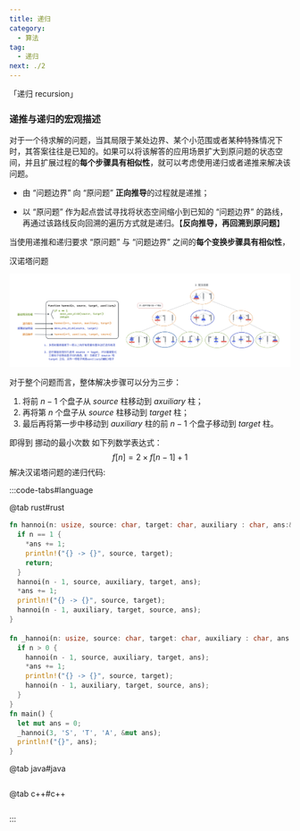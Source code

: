 ```yaml
---
title: 递归
category: 
  - 算法
tag: 
  - 递归
next: ./2
---
```


「递归 recursion」

<!-- more -->

### 递推与递归的宏观描述

​	对于一个待求解的问题，当其局限于某处边界、某个小范围或者某种特殊情况下时，其答案往往是已知的。如果可以将该解答的应用场景扩大到原问题的状态空间，并且扩展过程的**每个步骤具有相似性**，就可以考虑使用递归或者递推来解决该问题。

- 由 “问题边界” 向 “原问题” **正向推导**的过程就是递推；

- 以 “原问题” 作为起点尝试寻找将状态空间缩小到已知的 “问题边界” 的路线，再通过该路线反向回溯的遍历方式就是递归。【**反向推导，再回溯到原问题**】





当使用递推和递归要求 “原问题” 与 “问题边界” 之间的**每个变换步骤具有相似性**，









汉诺塔问题





![](./image/1.png)

对于整个问题而言，整体解决步骤可以分为三步：

1. 将前 $n-1$ 个盘子从 $source$ 柱移动到 $axuiliary$ 柱；
2. 再将第 $n$ 个盘子从 $source$  柱移动到 $target$ 柱；
3. 最后再将第一步中移动到 $auxiliary$ 柱的前 $n-1$ 个盘子移动到 $target$ 柱。

即得到 挪动的最小次数 如下列数学表达式：
$$
f[n] = 2 \times f[n-1] + 1
$$
解决汉诺塔问题的递归代码:

:::code-tabs#language

@tab rust#rust

```rust
fn hannoi(n: usize, source: char, target: char, auxiliary : char, ans:&mut usize) {
  if n == 1 {
    *ans += 1;
    println!("{} -> {}", source, target);
    return;
  }
  hannoi(n - 1, source, auxiliary, target, ans);
  *ans += 1;
  println!("{} -> {}", source, target);
  hannoi(n - 1, auxiliary, target, source, ans);
}

fn _hannoi(n: usize, source: char, target: char, auxiliary : char, ans:&mut usize) {
  if n > 0 {
    hannoi(n - 1, source, auxiliary, target, ans);
    *ans += 1;
    println!("{} -> {}", source, target);
    hannoi(n - 1, auxiliary, target, source, ans);
  }
}
fn main() {
  let mut ans = 0;
  _hannoi(3, 'S', 'T', 'A', &mut ans);
  println!("{}", ans);
}
```

@tab java#java

```java

```

@tab c++#c++

```cpp

```

:::

























